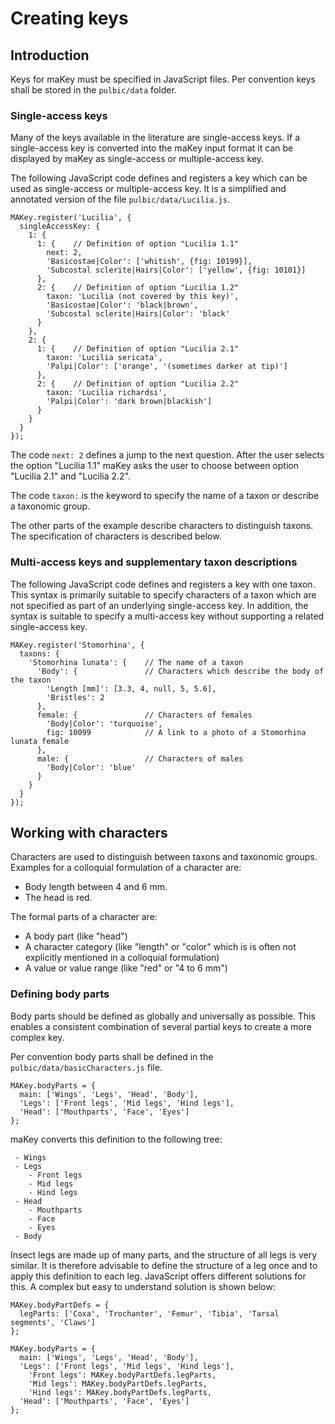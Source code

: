 # Creating keys

## Introduction
Keys for maKey must be specified in JavaScript files. Per convention keys shall be stored in the `pulbic/data` folder.

### Single-access keys
Many of the keys available in the literature are single-access keys.
If a single-access key is converted into the maKey input format it can be displayed by maKey as
single-access or multiple-access key.

The following JavaScript code defines and registers a key which can be used as single-access or multiple-access key.
It is a simplified and annotated version of the file `pulbic/data/Lucilia.js`.

```
MAKey.register('Lucilia', {
  singleAccessKey: {
    1: {
      1: {    // Definition of option "Lucilia 1.1"
        next: 2,
        'Basicostae|Color': ['whitish', {fig: 10199}],
        'Subcostal sclerite|Hairs|Color': ['yellow', {fig: 10101}]
      },
      2: {    // Definition of option "Lucilia 1.2"
        taxon: 'Lucilia (not covered by this key)',
        'Basicostae|Color': 'black|brown',
        'Subcostal sclerite|Hairs|Color': 'black'
      }
    },
    2: {
      1: {    // Definition of option "Lucilia 2.1"
        taxon: 'Lucilia sericata',
        'Palpi|Color': ['orange', '(sometimes darker at tip)']
      },
      2: {    // Definition of option "Lucilia 2.2"
        taxon: 'Lucilia richardsi',
        'Palpi|Color': 'dark brown|blackish']
      }
    }
  }
});
```

The code `next: 2` defines a jump to the next question. 
After the user selects the option "Lucilia 1.1" maKey asks the user to choose between option
"Lucilia 2.1" and "Lucilia 2.2".

The code `taxon:` is the keyword to specify the name of a taxon or describe a taxonomic group.

The other parts of the example describe characters to distinguish taxons.
The specification of characters is described below.

### Multi-access keys and supplementary taxon descriptions
The following JavaScript code defines and registers a key with one taxon.
This syntax is primarily suitable to specify characters of a taxon which are not specified as part of
an underlying single-access key.
In addition, the syntax is suitable to specify a multi-access key without supporting a related single-access key.

```
MAKey.register('Stomorhina', {
  taxons: {
    'Stomorhina lunata': {    // The name of a taxon
      'Body': {               // Characters which describe the body of the taxon
        'Length [mm]': [3.3, 4, null, 5, 5.6],
        'Bristles': 2
      },
      female: {               // Characters of females
        'Body|Color': 'turquoise',
        fig: 10099            // A link to a photo of a Stomorhina lunata female
      },
      male: {                 // Characters of males
        'Body|Color': 'blue'
      }
    }
  }
});
```

## Working with characters
Characters are used to distinguish between taxons and taxonomic groups. 
Examples for a colloquial formulation of a character are:
- Body length between 4 and 6 mm.
- The head is red.

The formal parts of a character are:
- A body part (like "head")
- A character category (like "length" or "color" which is is often not explicitly mentioned in a colloquial formulation)
- A value or value range (like "red" or "4 to 6 mm") 

### Defining body parts
Body parts should be defined as globally and universally as possible.
This enables a consistent combination of several partial keys to create a more complex key.

Per convention body parts shall be defined in the `pulbic/data/basicCharacters.js` file.

```
MAKey.bodyParts = {
  main: ['Wings', 'Legs', 'Head', 'Body'],
  'Legs': ['Front legs', 'Mid legs', 'Hind legs'],
  'Head': ['Mouthparts', 'Face', 'Eyes']
};
```

maKey converts this definition to the following tree:
```
 - Wings
 - Legs
    - Front legs
    - Mid legs
    - Hind legs
 - Head
    - Mouthparts
    - Face
    - Eyes
 - Body
```

Insect legs are made up of many parts, and the structure of all legs is very similar.
It is therefore advisable to define the structure of a leg once and
to apply this definition to each leg. JavaScript offers different solutions for this.
A complex but easy to understand solution is shown below:

```
MAKey.bodyPartDefs = {
  legParts: ['Coxa', 'Trochanter', 'Femur', 'Tibia', 'Tarsal segments', 'Claws']
};

MAKey.bodyParts = {
  main: ['Wings', 'Legs', 'Head', 'Body'],
  'Legs': ['Front legs', 'Mid legs', 'Hind legs'],
    'Front legs': MAKey.bodyPartDefs.legParts,
    'Mid legs': MAKey.bodyPartDefs.legParts, 
    'Hind legs': MAKey.bodyPartDefs.legParts,
  'Head': ['Mouthparts', 'Face', 'Eyes']
};
```
